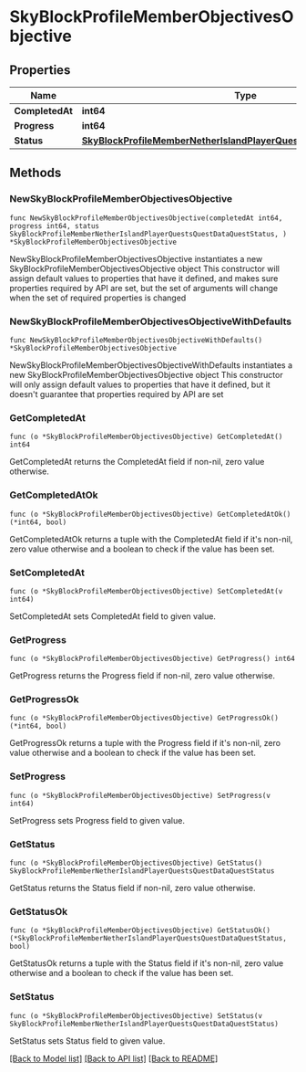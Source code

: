 # SkyBlockProfileMemberObjectivesObjective

## Properties

Name | Type | Description | Notes
------------ | ------------- | ------------- | -------------
**CompletedAt** | **int64** |  | 
**Progress** | **int64** |  | 
**Status** | [**SkyBlockProfileMemberNetherIslandPlayerQuestsQuestDataQuestStatus**](SkyBlockProfileMemberNetherIslandPlayerQuestsQuestDataQuestStatus.md) |  | 

## Methods

### NewSkyBlockProfileMemberObjectivesObjective

`func NewSkyBlockProfileMemberObjectivesObjective(completedAt int64, progress int64, status SkyBlockProfileMemberNetherIslandPlayerQuestsQuestDataQuestStatus, ) *SkyBlockProfileMemberObjectivesObjective`

NewSkyBlockProfileMemberObjectivesObjective instantiates a new SkyBlockProfileMemberObjectivesObjective object
This constructor will assign default values to properties that have it defined,
and makes sure properties required by API are set, but the set of arguments
will change when the set of required properties is changed

### NewSkyBlockProfileMemberObjectivesObjectiveWithDefaults

`func NewSkyBlockProfileMemberObjectivesObjectiveWithDefaults() *SkyBlockProfileMemberObjectivesObjective`

NewSkyBlockProfileMemberObjectivesObjectiveWithDefaults instantiates a new SkyBlockProfileMemberObjectivesObjective object
This constructor will only assign default values to properties that have it defined,
but it doesn't guarantee that properties required by API are set

### GetCompletedAt

`func (o *SkyBlockProfileMemberObjectivesObjective) GetCompletedAt() int64`

GetCompletedAt returns the CompletedAt field if non-nil, zero value otherwise.

### GetCompletedAtOk

`func (o *SkyBlockProfileMemberObjectivesObjective) GetCompletedAtOk() (*int64, bool)`

GetCompletedAtOk returns a tuple with the CompletedAt field if it's non-nil, zero value otherwise
and a boolean to check if the value has been set.

### SetCompletedAt

`func (o *SkyBlockProfileMemberObjectivesObjective) SetCompletedAt(v int64)`

SetCompletedAt sets CompletedAt field to given value.


### GetProgress

`func (o *SkyBlockProfileMemberObjectivesObjective) GetProgress() int64`

GetProgress returns the Progress field if non-nil, zero value otherwise.

### GetProgressOk

`func (o *SkyBlockProfileMemberObjectivesObjective) GetProgressOk() (*int64, bool)`

GetProgressOk returns a tuple with the Progress field if it's non-nil, zero value otherwise
and a boolean to check if the value has been set.

### SetProgress

`func (o *SkyBlockProfileMemberObjectivesObjective) SetProgress(v int64)`

SetProgress sets Progress field to given value.


### GetStatus

`func (o *SkyBlockProfileMemberObjectivesObjective) GetStatus() SkyBlockProfileMemberNetherIslandPlayerQuestsQuestDataQuestStatus`

GetStatus returns the Status field if non-nil, zero value otherwise.

### GetStatusOk

`func (o *SkyBlockProfileMemberObjectivesObjective) GetStatusOk() (*SkyBlockProfileMemberNetherIslandPlayerQuestsQuestDataQuestStatus, bool)`

GetStatusOk returns a tuple with the Status field if it's non-nil, zero value otherwise
and a boolean to check if the value has been set.

### SetStatus

`func (o *SkyBlockProfileMemberObjectivesObjective) SetStatus(v SkyBlockProfileMemberNetherIslandPlayerQuestsQuestDataQuestStatus)`

SetStatus sets Status field to given value.



[[Back to Model list]](../README.md#documentation-for-models) [[Back to API list]](../README.md#documentation-for-api-endpoints) [[Back to README]](../README.md)


